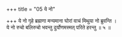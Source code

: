 +++
title = "05 ये नो"

+++
ये नो गृहे ब्रह्मणा मन्यमाना घोरां वाचं मिथुया नो ब्रुवन्ति ।  
ये नो रुचो बलिरुचो भवन्तु दुर्योणमस्मत् परिते हरन्तु ॥ ५ ॥
